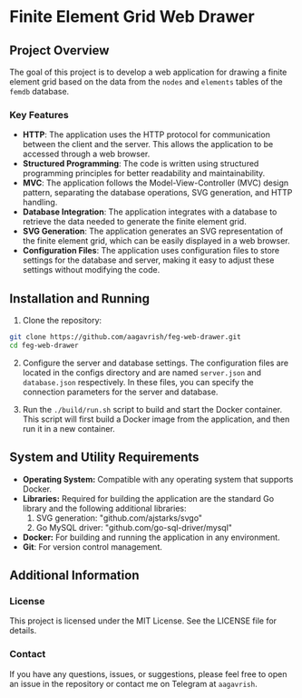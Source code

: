 # Finite Element Grid Web Drawer

## Project Overview
The goal of this project is to develop a web application for drawing a finite element grid based on the data from the `nodes` and `elements` tables of the `femdb` database.

### Key Features
- **HTTP**: The application uses the HTTP protocol for communication between the client and the server. This allows the application to be accessed through a web browser.
- **Structured Programming**: The code is written using structured programming principles for better readability and maintainability.
- **MVC**: The application follows the Model-View-Controller (MVC) design pattern, separating the database operations, SVG generation, and HTTP handling.
- **Database Integration**: The application integrates with a database to retrieve the data needed to generate the finite element grid.
- **SVG Generation**: The application generates an SVG representation of the finite element grid, which can be easily displayed in a web browser.
- **Configuration Files**: The application uses configuration files to store settings for the database and server, making it easy to adjust these settings without modifying the code.

## Installation and Running
1. Clone the repository:
```bash
git clone https://github.com/aagavrish/feg-web-drawer.git
cd feg-web-drawer
```

2. Configure the server and database settings. The configuration files are located in the configs directory and are named `server.json` and `database.json` respectively. In these files, you can specify the connection parameters for the server and database.

3. Run the `./build/run.sh` script to build and start the Docker container. This script will first build a Docker image from the application, and then run it in a new container.

## System and Utility Requirements
- **Operating System:** Compatible with any operating system that supports Docker.
- **Libraries:** Required for building the application are the standard Go library and the following additional libraries:
    1. SVG generation: "github.com/ajstarks/svgo"
    2. Go MySQL driver: "github.com/go-sql-driver/mysql"
- **Docker:** For building and running the application in any environment.
- **Git**: For version control management.

## Additional Information

### License

This project is licensed under the MIT License. See the LICENSE file for details.

### Contact

If you have any questions, issues, or suggestions, please feel free to open an issue in the repository or contact me on Telegram at `aagavrish`.